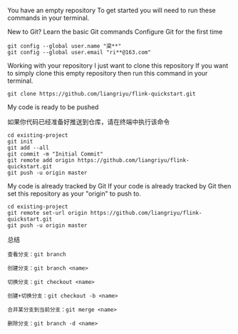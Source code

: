 You have an empty repository
To get started you will need to run these commands in your terminal.

New to Git? Learn the basic Git commands
Configure Git for the first time
```
git config --global user.name "梁**"
git config --global user.email "ri**@163.com"
```
Working with your repository
I just want to clone this repository
If you want to simply clone this empty repository then run this command in your terminal.
```
git clone https://github.com/liangriyu/flink-quickstart.git
```
My code is ready to be pushed

如果你代码已经准备好推送到仓库，请在终端中执行该命令

```
cd existing-project
git init
git add --all
git commit -m "Initial Commit"
git remote add origin https://github.com/liangriyu/flink-quickstart.git
git push -u origin master
```
My code is already tracked by Git
If your code is already tracked by Git then set this repository as your "origin" to push to.
```
cd existing-project
git remote set-url origin https://github.com/liangriyu/flink-quickstart.git
git push -u origin master
```

总结
```
查看分支：git branch

创建分支：git branch <name>

切换分支：git checkout <name>

创建+切换分支：git checkout -b <name>

合并某分支到当前分支：git merge <name>

删除分支：git branch -d <name>
```
